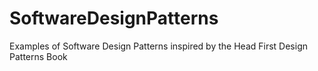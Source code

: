 # SoftwareDesignPatterns
Examples of Software Design Patterns inspired by the Head First Design Patterns Book
